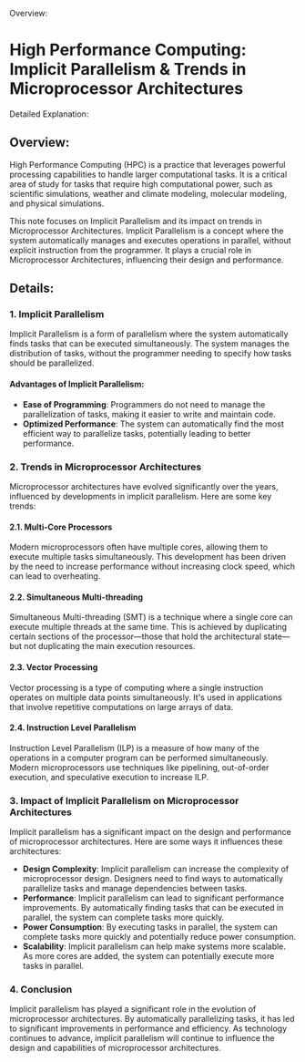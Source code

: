 Overview:
# High Performance Computing: Implicit Parallelism & Trends in Microprocessor Architectures
Detailed Explanation:

## Overview:

High Performance Computing (HPC) is a practice that leverages powerful processing capabilities to handle larger computational tasks. It is a critical area of study for tasks that require high computational power, such as scientific simulations, weather and climate modeling, molecular modeling, and physical simulations.

This note focuses on Implicit Parallelism and its impact on trends in Microprocessor Architectures. Implicit Parallelism is a concept where the system automatically manages and executes operations in parallel, without explicit instruction from the programmer. It plays a crucial role in Microprocessor Architectures, influencing their design and performance.

## Details:

### **1. Implicit Parallelism**

Implicit Parallelism is a form of parallelism where the system automatically finds tasks that can be executed simultaneously. The system manages the distribution of tasks, without the programmer needing to specify how tasks should be parallelized.

#### Advantages of Implicit Parallelism:

- **Ease of Programming**: Programmers do not need to manage the parallelization of tasks, making it easier to write and maintain code.
- **Optimized Performance**: The system can automatically find the most efficient way to parallelize tasks, potentially leading to better performance.

### **2. Trends in Microprocessor Architectures**

Microprocessor architectures have evolved significantly over the years, influenced by developments in implicit parallelism. Here are some key trends:

#### 2.1. Multi-Core Processors

Modern microprocessors often have multiple cores, allowing them to execute multiple tasks simultaneously. This development has been driven by the need to increase performance without increasing clock speed, which can lead to overheating.

#### 2.2. Simultaneous Multi-threading

Simultaneous Multi-threading (SMT) is a technique where a single core can execute multiple threads at the same time. This is achieved by duplicating certain sections of the processor—those that hold the architectural state—but not duplicating the main execution resources.

#### 2.3. Vector Processing

Vector processing is a type of computing where a single instruction operates on multiple data points simultaneously. It's used in applications that involve repetitive computations on large arrays of data.

#### 2.4. Instruction Level Parallelism

Instruction Level Parallelism (ILP) is a measure of how many of the operations in a computer program can be performed simultaneously. Modern microprocessors use techniques like pipelining, out-of-order execution, and speculative execution to increase ILP.

### **3. Impact of Implicit Parallelism on Microprocessor Architectures**

Implicit parallelism has a significant impact on the design and performance of microprocessor architectures. Here are some ways it influences these architectures:

- **Design Complexity**: Implicit parallelism can increase the complexity of microprocessor design. Designers need to find ways to automatically parallelize tasks and manage dependencies between tasks.
- **Performance**: Implicit parallelism can lead to significant performance improvements. By automatically finding tasks that can be executed in parallel, the system can complete tasks more quickly.
- **Power Consumption**: By executing tasks in parallel, the system can complete tasks more quickly and potentially reduce power consumption.
- **Scalability**: Implicit parallelism can help make systems more scalable. As more cores are added, the system can potentially execute more tasks in parallel.

### **4. Conclusion**

Implicit parallelism has played a significant role in the evolution of microprocessor architectures. By automatically parallelizing tasks, it has led to significant improvements in performance and efficiency. As technology continues to advance, implicit parallelism will continue to influence the design and capabilities of microprocessor architectures.